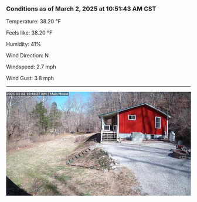 ### Conditions as of March 2, 2025 at 10:51:43 AM CST 

Temperature: 38.20 &deg;F

Feels like: 38.20 &deg;F

Humidity: 41%

Wind Direction: N

Windspeed: 2.7 mph

Wind Gust: 3.8 mph

---

<img src="./images/latest.jpeg"/>

